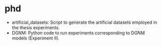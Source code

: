 # phd

- artificial_datasets: Script to generate the artificial datasets employed in the thesis experiments.
- DGNM: Python code to run experiments corresponding to DGNM models (Experiment II). 
